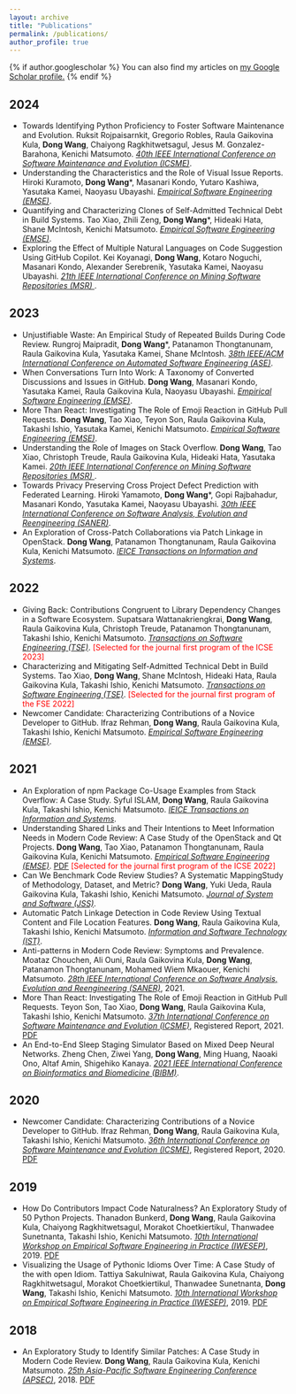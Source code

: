```yaml
---
layout: archive
title: "Publications"
permalink: /publications/
author_profile: true
---
```


{% if author.googlescholar %}
  You can also find my articles on <u><a href="{{author.googlescholar}}">my Google Scholar profile</a>.</u>
{% endif %}
## 2024
* Towards Identifying Python Proficiency to Foster Software Maintenance and Evolution. Ruksit Rojpaisarnkit, Gregorio Robles, Raula Gaikovina Kula, **Dong Wang**, Chaiyong Ragkhitwetsagul, Jesus M. Gonzalez-Barahona, Kenichi Matsumoto. <span style="text-decoration:underline;font-style: italic">40th IEEE International Conference on Software Maintenance and Evolution (ICSME)</span>.
* Understanding the Characteristics and the Role of Visual Issue Reports. Hiroki Kuramoto, **Dong Wang***, Masanari Kondo, Yutaro Kashiwa, Yasutaka Kamei, Naoyasu Ubayashi. <span style="text-decoration:underline;font-style: italic">Empirical Software Engineering (EMSE)</span>. 
* Quantifying and Characterizing Clones of Self-Admitted Technical Debt in Build Systems. Tao Xiao, Zhili Zeng, **Dong Wang***, Hideaki Hata, Shane McIntosh, Kenichi Matsumoto. <span style="text-decoration:underline;font-style: italic">Empirical Software Engineering (EMSE)</span>. 
* Exploring the Effect of Multiple Natural Languages on Code Suggestion Using GitHub Copilot. Kei Koyanagi, **Dong Wang**, Kotaro Noguchi, Masanari Kondo, Alexander Serebrenik, Yasutaka Kamei, Naoyasu Ubayashi. <span style="text-decoration:underline;font-style: italic">21th IEEE International Conference on Mining Software Repositories (MSR) </span>.

## 2023
* Unjustifiable Waste: An Empirical Study of Repeated Builds  During Code Review. Rungroj Maipradit, **Dong Wang***, Patanamon Thongtanunam, Raula Gaikovina Kula, Yasutaka Kamei, Shane McIntosh. <span style="text-decoration:underline;font-style: italic">38th IEEE/ACM International Conference on Automated Software Engineering (ASE)</span>. 
* When Conversations Turn Into Work: A Taxonomy of Converted Discussions and Issues in GitHub. **Dong Wang**, Masanari Kondo, Yasutaka Kamei, Raula Gaikovina Kula, Naoyasu Ubayashi. <span style="text-decoration:underline;font-style: italic">Empirical Software Engineering (EMSE)</span>. 
* More Than React: Investigating The Role of Emoji Reaction in GitHub Pull Requests. **Dong Wang**, Tao Xiao, Teyon Son, Raula Gaikovina Kula, Takashi Ishio, Yasutaka Kamei, Kenichi Matsumoto. <span style="text-decoration:underline;font-style: italic">Empirical Software Engineering (EMSE)</span>. 
* Understanding the Role of Images on Stack Overflow. **Dong Wang**, Tao Xiao, Christoph Treude, Raula Gaikovina Kula, Hideaki Hata, Yasutaka Kamei. <span style="text-decoration:underline;font-style: italic">20th IEEE International Conference on Mining Software Repositories (MSR) </span>.
* Towards Privacy Preserving Cross Project Defect Prediction with Federated Learning. Hiroki Yamamoto, **Dong Wang***, Gopi Rajbahadur, Masanari Kondo, Yasutaka Kamei, Naoyasu Ubayashi. <span style="text-decoration:underline;font-style: italic">30th IEEE International Conference on Software Analysis, Evolution and Reengineering (SANER)</span>. 
* An Exploration of Cross-Patch Collaborations via Patch Linkage in OpenStack. **Dong Wang**, Patanamon Thongtanunam, Raula Gaikovina Kula, Kenichi Matsumoto. <span style="text-decoration:underline;font-style: italic">IEICE Transactions on Information and Systems</span>.

## 2022
* Giving Back: Contributions Congruent to Library Dependency Changes in a Software Ecosystem. Supatsara Wattanakriengkrai, **Dong Wang**, Raula Gaikovina Kula, Christoph Treude, Patanamon Thongtanunam, Takashi Ishio, Kenichi Matsumoto. <span style="text-decoration:underline;font-style: italic">Transactions on Software Engineering (TSE)</span>.  <span style="color:red">[Selected for the journal first program of the ICSE 2023]</span>
* Characterizing and Mitigating Self-Admitted Technical Debt in Build Systems. Tao Xiao, **Dong Wang**, Shane McIntosh, Hideaki Hata, Raula Gaikovina Kula, Takashi Ishio, Kenichi Matsumoto. <span style="text-decoration:underline;font-style: italic">Transactions on Software Engineering (TSE)</span>.  <span style="color:red">[Selected for the journal first program of the FSE 2022]</span>  
* Newcomer Candidate: Characterizing Contributions of a Novice Developer to GitHub. Ifraz Rehman, **Dong Wang**, Raula Gaikovina Kula, Takashi Ishio, Kenichi Matsumoto. <span style="text-decoration:underline;font-style: italic">Empirical Software Engineering (EMSE)</span>. 

## 2021
* An Exploration of npm Package Co-Usage Examples from Stack Overflow: A Case Study. Syful ISLAM, **Dong Wang**, Raula Gaikovina Kula, Takashi Ishio, Kenichi Matsumoto. <span style="text-decoration:underline;font-style: italic">IEICE Transactions on Information and Systems</span>.
* Understanding Shared Links and Their Intentions to Meet Information Needs in Modern Code Review: A Case Study of the OpenStack and Qt Projects. **Dong Wang**, Tao Xiao, Patanamon Thongtanunam, Raula Gaikovina Kula, Kenichi Matsumoto. <span style="text-decoration:underline;font-style: italic">Empirical Software Engineering (EMSE)</span>. [PDF](https://link.springer.com/article/10.1007/s10664-021-09997-x) <span style="color:red">[Selected for the journal first program of the ICSE 2022]</span> 
* Can We Benchmark Code Review Studies? A Systematic MappingStudy of Methodology, Dataset, and Metric? **Dong Wang**, Yuki Ueda, Raula Gaikovina Kula, Takashi Ishio, Kenichi Matsumoto. <span style="text-decoration:underline;font-style: italic">Journal of System and Software (JSS)</span>. 
* Automatic Patch Linkage Detection in Code Review Using Textual Content and File Location Features. **Dong Wang**, Raula Gaikovina Kula, Takashi Ishio, Kenichi Matsumoto. <span style="text-decoration:underline;font-style: italic">Information and Software Technology (IST)</span>.
* Anti-patterns in Modern Code Review: Symptoms and Prevalence. Moataz Chouchen, Ali Ouni, Raula Gaikovina Kula, **Dong Wang**, Patanamon Thongtanunam, Mohamed Wiem Mkaouer, Kenichi Matsumoto. <span style="text-decoration:underline;font-style: italic">28th IEEE International Conference on Software Analysis, Evolution and Reengineering (SANER)</span>, 2021.
* More Than React: Investigating The Role of Emoji Reaction in GitHub Pull Requests. Teyon Son, Tao Xiao, **Dong Wang**, Raula Gaikovina Kula, Takashi Ishio, Kenichi Matsumoto. <span style="text-decoration:underline;font-style: italic">37th International Conference on Software Maintenance and Evolution (ICSME)</span>, Registered Report, 2021. [PDF](https://www.researchgate.net/publication/353995896_More_Than_React_Investigating_The_Role_of_EmojiReaction_in_GitHub_Pull_Requests)
* An End-to-End Sleep Staging Simulator Based on Mixed Deep Neural Networks. Zheng Chen, Ziwei Yang, **Dong Wang**, Ming Huang, Naoaki Ono, Altaf Amin, Shigehiko Kanaya. <span style="text-decoration:underline;font-style: italic">2021 IEEE International Conference on Bioinformatics and Biomedicine (BIBM)</span>. 

## 2020
* Newcomer Candidate: Characterizing Contributions of a Novice Developer to GitHub. Ifraz Rehman, **Dong Wang**, Raula Gaikovina Kula, Takashi Ishio, Kenichi Matsumoto. <span style="text-decoration:underline;font-style: italic">36th International Conference on Software Maintenance and Evolution (ICSME)</span>, Registered Report, 2020. [PDF](https://www.researchgate.net/publication/343498679_Newcomer_Candidate_Characterizing_Contributions_of_a_Novice_Developer_to_GitHub)

## 2019
* How Do Contributors Impact Code Naturalness? An Exploratory Study of 50 Python Projects. Thanadon Bunkerd, **Dong Wang**, Raula Gaikovina Kula, Chaiyong Ragkhitwetsagul, Morakot Choetkiertikul, Thanwadee Sunetnanta, Takashi Ishio, Kenichi Matsumoto. <span style="text-decoration:underline;font-style: italic">10th International Workshop on Empirical Software Engineering in Practice (IWESEP)</span>, 2019. [PDF](https://ieeexplore.ieee.org/document/8945084/)
* Visualizing the Usage of Pythonic Idioms Over Time: A Case Study of the with open Idiom. Tattiya Sakulniwat, Raula Gaikovina Kula, Chaiyong Ragkhitwetsagul, Morakot Choetkiertikul, Thanwadee Sunetnanta, **Dong Wang**, Takashi Ishio, Kenichi Matsumoto. <span style="text-decoration:underline;font-style: italic">10th International Workshop on Empirical Software Engineering in Practice (IWESEP)</span>, 2019. [PDF](https://cragkhit.github.io/publications/iwesep19_Tattiya.pdf)

## 2018

* An Exploratory Study to Identify Similar Patches: A Case Study in Modern Code Review. **Dong Wang**, Raula Gaikovina Kula, Kenichi Matsumoto. <span style="text-decoration:underline;font-style: italic">25th Asia-Pacific Software Engineering Conference (APSEC)</span>, 2018. [PDF](https://ieeexplore.ieee.org/document/8719469)
